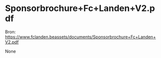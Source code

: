 # Sponsorbrochure+Fc+Landen+V2.pdf

Bron: https://www.fclanden.beassets/documents/Sponsorbrochure+Fc+Landen+V2.pdf

None